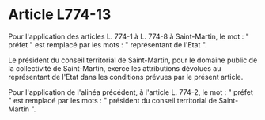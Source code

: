 # Article L774-13

Pour l'application des articles L. 774-1 à L. 774-8 à Saint-Martin, le mot : " préfet " est remplacé par les mots : " représentant de l'Etat ".

Le président du conseil territorial de Saint-Martin, pour le domaine public de la collectivité de Saint-Martin, exerce les attributions dévolues au représentant de l'Etat dans les conditions prévues par le présent article.

Pour l'application de l'alinéa précédent, à l'article L. 774-2, le mot : " préfet " est remplacé par les mots : " président du conseil territorial de Saint-Martin ".
